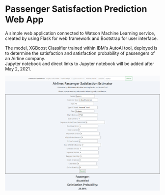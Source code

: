# Passenger Satisfaction Prediction Web App

A simple web application connected to Watson Machine Learning service, created by using Flask for web framework and Bootstrap for user interface.  

The model, XGBoost Classifier trained within IBM's AutoAI tool, deployed is to determine the satisfaction and satisfaction probability of passengers of an Airline company.  
Jupyter notebook and direct links to Jupyter notebook will be added after May 2, 2021.

<p align="center">
  <img src="https://github.com/ergineeer/passengerSatisfactionPrediction/blob/main/images/Sample%20(1).jpg?raw=true" width="600" title="hover text">
</p>
